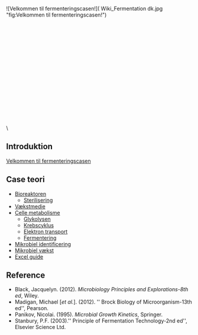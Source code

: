![Velkommen til fermenteringscasen!]( Wiki_Fermentation dk.jpg "fig:Velkommen til fermenteringscasen!")\
\
\
\
\
\
\
\
\
\
\
\
\
\
\
\
\
\
\

Introduktion
------------

[Velkommen til
fermenteringscasen](/wiki/Velkommen_til_fermenteringscasen "wikilink")

Case teori
----------

-   [Bioreaktoren](/wiki/Bioreaktoren "wikilink")
    -   [Sterilisering](/wiki/Sterilisering "wikilink")
-   [Vækstmedie](/wiki/Vækstmedie "wikilink")
-   [Celle metabolisme](/wiki/Celle_metabolisme "wikilink")
    -   [Glykolysen](/wiki/Glykolysen "wikilink")
    -   [Krebscyklus](/wiki/Krebscyklus "wikilink")
    -   [Elektron transport](/wiki/Elektron_transport "wikilink")
    -   [Fermentering](/wiki/Fermentering "wikilink")
-   [Mikrobiel identificering](/wiki/Mikrobiel_identificering "wikilink")
-   [Mikrobiel vækst](/wiki/Mikrobiel_vækst "wikilink")
-   [Excel guide](/wiki/Excel_guide "wikilink")

Reference
---------

-   Black, Jacquelyn. (2012). *Microbiology Principles and
    Explorations-8th ed*, Wiley.
-   Madigan, Michael [*et al.*]. (2012). '' Brock Biology of
    Microorganism-13th ed'', Pearson.
-   Panikov, Nicolai. (1995). *Microbial Growth Kinetics*, Springer.
-   Stanbury, P.F. (2003).'' Principle of Fermentation Technology-2nd
    ed'', Elsevier Science Ltd.

